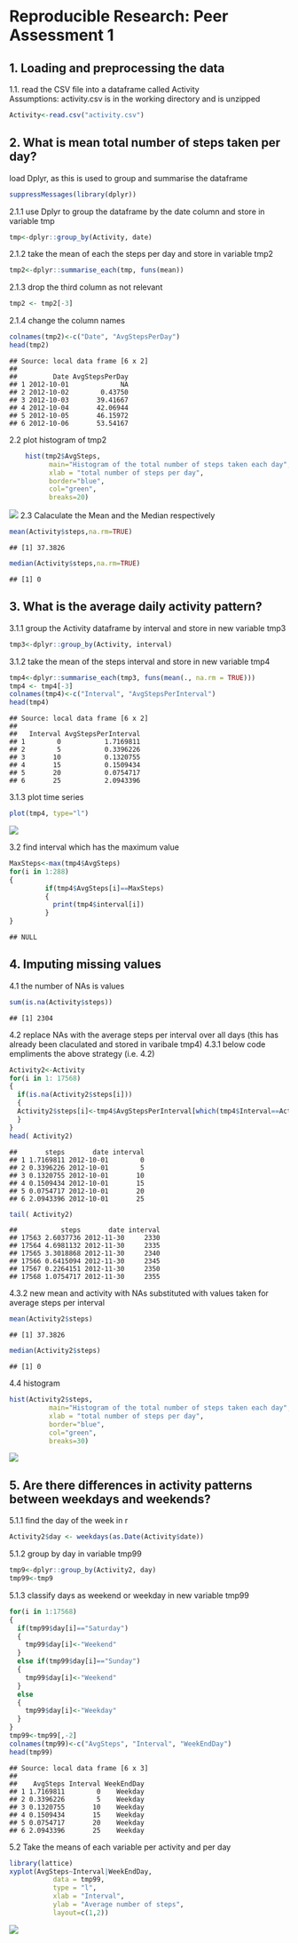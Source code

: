 # Reproducible Research: Peer Assessment 1

## 1. Loading and preprocessing the data
1.1. read the CSV file into a dataframe called Activity  
Assumptions: activity.csv is in the working directory and is unzipped

```r
Activity<-read.csv("activity.csv")
```

## 2. What is mean total number of steps taken per day?
load Dplyr, as this is used to group and summarise the dataframe

```r
suppressMessages(library(dplyr))
```

2.1.1 use Dplyr to group the dataframe by the date column and store in variable tmp

```r
tmp<-dplyr::group_by(Activity, date) 
```
2.1.2 take the mean of each the steps per day and store in variable tmp2

```r
tmp2<-dplyr::summarise_each(tmp, funs(mean))
```
2.1.3 drop the third column as not relevant 

```r
tmp2 <- tmp2[-3]
```
2.1.4 change the column names 

```r
colnames(tmp2)<-c("Date", "AvgStepsPerDay")
head(tmp2)
```

```
## Source: local data frame [6 x 2]
## 
##         Date AvgStepsPerDay
## 1 2012-10-01             NA
## 2 2012-10-02        0.43750
## 3 2012-10-03       39.41667
## 4 2012-10-04       42.06944
## 5 2012-10-05       46.15972
## 6 2012-10-06       53.54167
```
2.2 plot histogram of tmp2

```r
    hist(tmp2$AvgSteps, 
          main="Histogram of the total number of steps taken each day", 
          xlab = "total number of steps per day",
          border="blue", 
          col="green",
          breaks=20)
```

![](PA1_template_files/figure-html/histogram-1.png) 
2.3 Calaculate the Mean and the Median respectively 

```r
mean(Activity$steps,na.rm=TRUE)
```

```
## [1] 37.3826
```

```r
median(Activity$steps,na.rm=TRUE)
```

```
## [1] 0
```

## 3. What is the average daily activity pattern?

3.1.1 group the Activity dataframe by interval and store in new variable tmp3

```r
tmp3<-dplyr::group_by(Activity, interval)
```

3.1.2 take the mean of the steps interval and store in new variable tmp4 

```r
tmp4<-dplyr::summarise_each(tmp3, funs(mean(., na.rm = TRUE)))
tmp4 <- tmp4[-3]
colnames(tmp4)<-c("Interval", "AvgStepsPerInterval")
head(tmp4)
```

```
## Source: local data frame [6 x 2]
## 
##   Interval AvgStepsPerInterval
## 1        0           1.7169811
## 2        5           0.3396226
## 3       10           0.1320755
## 4       15           0.1509434
## 5       20           0.0754717
## 6       25           2.0943396
```

3.1.3 plot time series

```r
plot(tmp4, type="l")
```

![](PA1_template_files/figure-html/unnamed-chunk-7-1.png) 

3.2 find interval which has the maximum value

```r
MaxSteps<-max(tmp4$AvgSteps)
for(i in 1:288)
{
         if(tmp4$AvgSteps[i]==MaxSteps)
         {
           print(tmp4$interval[i])
         }
}
```

```
## NULL
```
## 4. Imputing missing values
4.1 the number of  NAs is  values

```r
sum(is.na(Activity$steps))
```

```
## [1] 2304
```

4.2 replace NAs with the average steps per interval over all days (this has already been claculated and stored in varibale tmp4)
4.3.1 below code empliments the above strategy (i.e. 4.2)

```r
Activity2<-Activity
for(i in 1: 17568)
{
  if(is.na(Activity2$steps[i]))
  {
  Activity2$steps[i]<-tmp4$AvgStepsPerInterval[which(tmp4$Interval==Activity2$interval[i])]
  }
}
head( Activity2)
```

```
##       steps       date interval
## 1 1.7169811 2012-10-01        0
## 2 0.3396226 2012-10-01        5
## 3 0.1320755 2012-10-01       10
## 4 0.1509434 2012-10-01       15
## 5 0.0754717 2012-10-01       20
## 6 2.0943396 2012-10-01       25
```

```r
tail( Activity2)
```

```
##           steps       date interval
## 17563 2.6037736 2012-11-30     2330
## 17564 4.6981132 2012-11-30     2335
## 17565 3.3018868 2012-11-30     2340
## 17566 0.6415094 2012-11-30     2345
## 17567 0.2264151 2012-11-30     2350
## 17568 1.0754717 2012-11-30     2355
```
4.3.2 new mean and activity with NAs substituted with values taken for average steps per interval

```r
mean(Activity2$steps)
```

```
## [1] 37.3826
```

```r
median(Activity2$steps)
```

```
## [1] 0
```

4.4 histogram

```r
hist(Activity2$steps, 
          main="Histogram of the total number of steps taken each day",
          xlab = "total number of steps per day",
          border="blue", 
          col="green",
          breaks=30)
```

![](PA1_template_files/figure-html/histogram2-1.png) 

## 5. Are there differences in activity patterns between weekdays and weekends?
5.1.1 find the day of the week in r

```r
Activity2$day <- weekdays(as.Date(Activity$date))
```

5.1.2 group by day in variable tmp99   

```r
tmp9<-dplyr::group_by(Activity2, day)
tmp99<-tmp9
```

5.1.3 classify days as weekend or weekday in new variable tmp99

```r
for(i in 1:17568)
{
  if(tmp99$day[i]=="Saturday")
  {
    tmp99$day[i]<-"Weekend"
  }
  else if(tmp99$day[i]=="Sunday")
  {
    tmp99$day[i]<-"Weekend"
  }
  else
  {
    tmp99$day[i]<-"Weekday"
  }
}
tmp99<-tmp99[,-2]
colnames(tmp99)<-c("AvgSteps", "Interval", "WeekEndDay")
head(tmp99)
```

```
## Source: local data frame [6 x 3]
## 
##    AvgSteps Interval WeekEndDay
## 1 1.7169811        0    Weekday
## 2 0.3396226        5    Weekday
## 3 0.1320755       10    Weekday
## 4 0.1509434       15    Weekday
## 5 0.0754717       20    Weekday
## 6 2.0943396       25    Weekday
```

5.2 Take the means of each variable per activity and per day  

```r
library(lattice)
xyplot(AvgSteps~Interval|WeekEndDay, 
           data = tmp99,
           type = "l",
           xlab = "Interval",
           ylab = "Average number of steps",
           layout=c(1,2))
```

![](PA1_template_files/figure-html/lattice-1.png) 
